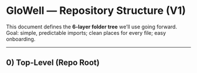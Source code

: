 # GloWell — Repository Structure (V1)

This document defines the **6-layer folder tree** we’ll use going forward.  
Goal: simple, predictable imports; clean places for every file; easy onboarding.

---

## 0) Top-Level (Repo Root)

